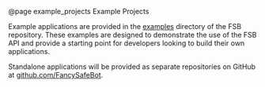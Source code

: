 @page example_projects Example Projects

Example applications are provided in the [examples](https://ancySafeBot/fsb-library/examples) directory of the FSB repository. These examples are designed to demonstrate the use of the FSB API and provide a starting point for developers looking to build their own applications.

Standalone applications will be provided as separate repositories on GitHub at [github.com/FancySafeBot](https://github.com/FancySafeBot).
